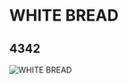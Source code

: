 # WHITE BREAD
## 4342
![WHITE BREAD](https://lc-www-live-s.legocdn.com/media/bricks/5/2/4582437.jpg)